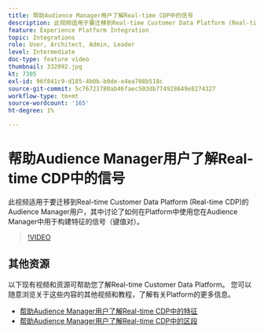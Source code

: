 ```yaml
---
title: 帮助Audience Manager用户了解Real-time CDP中的信号
description: 此视频适用于要迁移到Real-time Customer Data Platform (Real-time CDP)的Audience Manager用户，其中讨论了如何在Platform中使用您在Audience Manager中用于构建特征的信号（键值对）。
feature: Experience Platform Integration
topic: Integrations
role: User, Architect, Admin, Leader
level: Intermediate
doc-type: feature video
thumbnail: 332092.jpg
kt: 7305
exl-id: 96f841c9-d185-4b0b-b0de-e4ea708b518c
source-git-commit: 5c76721780ab46faec503db774928649e8274327
workflow-type: tm+mt
source-wordcount: '165'
ht-degree: 1%

---
```


# 帮助Audience Manager用户了解Real-time CDP中的信号

此视频适用于要迁移到Real-time Customer Data Platform (Real-time CDP)的Audience Manager用户，其中讨论了如何在Platform中使用您在Audience Manager中用于构建特征的信号（键值对）。

>[!VIDEO](https://video.tv.adobe.com/v/332092/?quality=12&learn=on)

## 其他资源

以下现有视频和资源可帮助您了解Real-time Customer Data Platform。 您可以随意浏览关于这些内容的其他视频和教程，了解有关Platform的更多信息。

* [帮助Audience Manager用户了解Real-time CDP中的特征](https://experienceleague.adobe.com/docs/audience-manager-learn/tutorials/other-integrations/integrating-with-rtcdp/rtcdp-traits-for-aam-users.html?lang=en#other-integrations)
* [帮助Audience Manager用户了解Real-time CDP中的区段](https://experienceleague.adobe.com/docs/audience-manager-learn/tutorials/other-integrations/integrating-with-rtcdp/rtcdp-segments-for-aam-users.html?lang=en#other-integrations)
